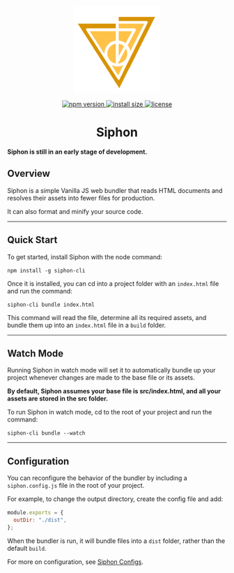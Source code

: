 <p align=center>
  <img width=200 height=200 src="./img/siphon_proto.png"></img>
  <p align=center>
  <a href="https://www.npmjs.com/package/siphon-cli">
    <img src="https://img.shields.io/npm/v/siphon-cli.svg" alt="npm version" >
  </a>
  <a href="https://packagephobia.now.sh/result?p=siphon-cli">
    <img src="https://packagephobia.now.sh/badge?p=siphon-cli" alt="install size" >
  </a>
  <a href="https://github.com/adebola-xyz/siphon/blob/master/LICENSE.txt">
    <img src="https://img.shields.io/npm/l/siphon-cli.svg" alt="license">
  </a>
  </p>
</p>

<h1 align=center> Siphon </h1>

**Siphon is still in an early stage of development.**

## Overview

Siphon is a simple Vanilla JS web bundler that reads HTML documents and resolves their assets into fewer files for production.

It can also format and minify your source code.

---

## Quick Start

To get started, install Siphon with the node command:

```console
npm install -g siphon-cli
```

Once it is installed, you can cd into a project folder with an `index.html` file and run the command:

```console
siphon-cli bundle index.html
```

This command will read the file, determine all its required assets, and bundle them up into an `index.html` file in a `build` folder.

---

## Watch Mode

Running Siphon in watch mode will set it to automatically bundle up your project whenever changes are made to the base file or its assets.

**By default, Siphon assumes your base file is src/index.html, and all your assets are stored in the src folder.**

To run Siphon in watch mode, cd to the root of your project and run the command:

```console
siphon-cli bundle --watch
```

---

## Configuration

You can reconfigure the behavior of the bundler by including a `siphon.config.js` file in the root of your project.

For example, to change the output directory, create the config file and add:

```js
module.exports = {
  outDir: "./dist",
};
```

When the bundler is run, it will bundle files into a `dist` folder, rather than the default `build`.

For more on configuration, see [Siphon Configs](CONFIG.md).
